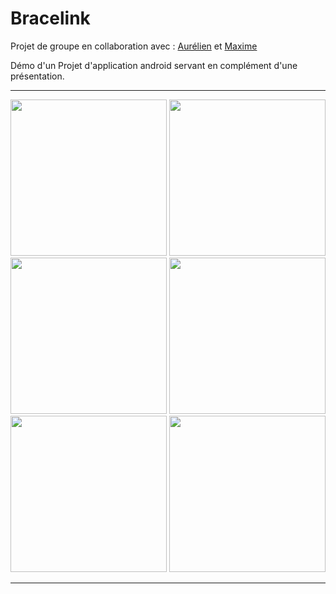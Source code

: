 # Bracelink

Projet de groupe en collaboration avec : [Aurélien](https://github.com/AurelienBoquet) et [Maxime](https://github.com/Maxwelloff)

Démo d'un Projet d'application android servant en complément d'une présentation.


----------------------------------------

<img src="http://tphanhoang.fr/sdw/bracelink/img/1.png" width="250">
<img src="http://tphanhoang.fr/sdw/bracelink/img/2.png" width="250">
<img src="http://tphanhoang.fr/sdw/bracelink/img/3.png" width="250">
<img src="http://tphanhoang.fr/sdw/bracelink/img/4.png" width="250">
<img src="http://tphanhoang.fr/sdw/bracelink/img/5.png" width="250">
<img src="http://tphanhoang.fr/sdw/bracelink/img/6.png" width="250">

----------------------------------------
